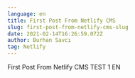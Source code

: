 ```yaml
---
language: en
title: First Post From Netlify CMS
slug: first-post-from-netlify-cms-slug
date: 2021-02-14T16:26:59.072Z
author: Burhan Savcı
tag: Netlify
---
```

First Post From Netlify CMS TEST 1 EN